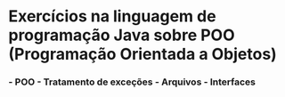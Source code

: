 <h1>Exercícios na linguagem de programação Java sobre POO (Programação Orientada a Objetos)</h1>

<h3>
- POO
- Tratamento de exceções
- Arquivos
- Interfaces
</h3>

